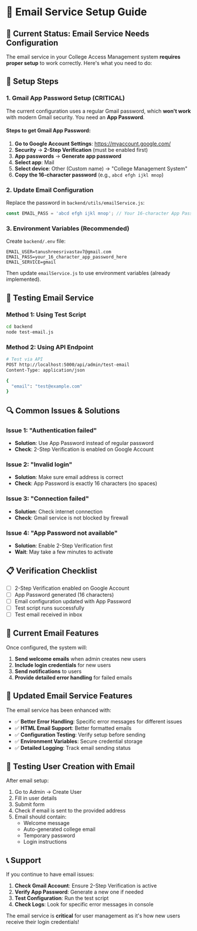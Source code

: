 # 📧 Email Service Setup Guide

## 🚨 Current Status: Email Service Needs Configuration

The email service in your College Access Management system **requires proper setup** to work correctly. Here's what you need to do:

## 🔧 Setup Steps

### 1. **Gmail App Password Setup** (CRITICAL)

The current configuration uses a regular Gmail password, which **won't work** with modern Gmail security. You need an **App Password**.

#### Steps to get Gmail App Password:

1. **Go to Google Account Settings**: https://myaccount.google.com/
2. **Security** → **2-Step Verification** (must be enabled first)
3. **App passwords** → **Generate app password**
4. **Select app**: Mail
5. **Select device**: Other (Custom name) → "College Management System"
6. **Copy the 16-character password** (e.g., `abcd efgh ijkl mnop`)

### 2. **Update Email Configuration**

Replace the password in `backend/utils/emailService.js`:

```javascript
const EMAIL_PASS = 'abcd efgh ijkl mnop'; // Your 16-character App Password
```

### 3. **Environment Variables (Recommended)**

Create `backend/.env` file:

```env
EMAIL_USER=tanushreesrivastav7@gmail.com
EMAIL_PASS=your_16_character_app_password_here
EMAIL_SERVICE=gmail
```

Then update `emailService.js` to use environment variables (already implemented).

## 🧪 Testing Email Service

### Method 1: Using Test Script

```bash
cd backend
node test-email.js
```

### Method 2: Using API Endpoint

```bash
# Test via API
POST http://localhost:5000/api/admin/test-email
Content-Type: application/json

{
  "email": "test@example.com"
}
```

## 🔍 Common Issues & Solutions

### Issue 1: "Authentication failed"

- **Solution**: Use App Password instead of regular password
- **Check**: 2-Step Verification is enabled on Google Account

### Issue 2: "Invalid login"

- **Solution**: Make sure email address is correct
- **Check**: App Password is exactly 16 characters (no spaces)

### Issue 3: "Connection failed"

- **Solution**: Check internet connection
- **Check**: Gmail service is not blocked by firewall

### Issue 4: "App Password not available"

- **Solution**: Enable 2-Step Verification first
- **Wait**: May take a few minutes to activate

## 📋 Verification Checklist

- [ ] 2-Step Verification enabled on Google Account
- [ ] App Password generated (16 characters)
- [ ] Email configuration updated with App Password
- [ ] Test script runs successfully
- [ ] Test email received in inbox

## 🎯 Current Email Features

Once configured, the system will:

1. **Send welcome emails** when admin creates new users
2. **Include login credentials** for new users
3. **Send notifications** to users
4. **Provide detailed error handling** for failed emails

## 🔧 Updated Email Service Features

The email service has been enhanced with:

- ✅ **Better Error Handling**: Specific error messages for different issues
- ✅ **HTML Email Support**: Better formatted emails
- ✅ **Configuration Testing**: Verify setup before sending
- ✅ **Environment Variables**: Secure credential storage
- ✅ **Detailed Logging**: Track email sending status

## 🚀 Testing User Creation with Email

After email setup:

1. Go to Admin → Create User
2. Fill in user details
3. Submit form
4. Check if email is sent to the provided address
5. Email should contain:
   - Welcome message
   - Auto-generated college email
   - Temporary password
   - Login instructions

## 📞 Support

If you continue to have email issues:

1. **Check Gmail Account**: Ensure 2-Step Verification is active
2. **Verify App Password**: Generate a new one if needed
3. **Test Configuration**: Run the test script
4. **Check Logs**: Look for specific error messages in console

The email service is **critical** for user management as it's how new users receive their login credentials!
